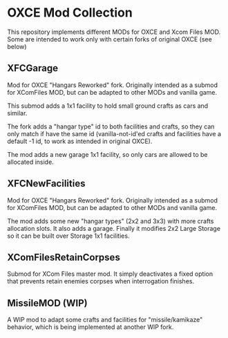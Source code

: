 # OXCE Mod Collection

This repository implements different MODs for OXCE and Xcom Files MOD. Some are intended to work only with certain forks of original OXCE (see below)

## XFCGarage
Mod for OXCE "Hangars Reworked" fork. Originally intended as a submod for XComFiles MOD, but can be adapted to other MODs and vanilla game.

This submod adds a 1x1 facility to hold small ground crafts as cars and similar. 

The fork adds a "hangar type" id to both facilities and crafts, so they can only match if have the same id (vanilla-not-id'ed crafts and facilities have
a default -1 id, to work as intended in original OXCE).

The mod adds a new garage 1x1 facility, so only cars are allowed to be allocated inside.

## XFCNewFacilities

Mod for OXCE "Hangars Reworked" fork. Originally intended as a submod for XComFiles MOD, but can be adapted to other MODs and vanilla game.

The mod adds some new "hangar types" (2x2 and 3x3) with more crafts allocation slots. It also adds a garage.
Finally it modifies 2x2 Large Storage so it can be built over Storage 1x1 facilities.

## XComFilesRetainCorpses
Submod for XCom Files master mod. It simply deactivates a fixed option that prevents retain enemies corpses when interrogation finishes.

## MissileMOD (WIP)
A WIP mod to adapt some crafts and facilities for "missile/kamikaze" behavior, which is being implemented at another WIP fork.
